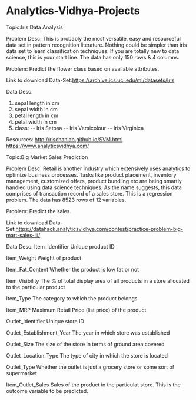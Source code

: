# Analytics-Vidhya-Projects
Topic:Iris Data Analysis

Problem Desc:
This is probably the most versatile, easy and resourceful data set in pattern recognition literature. Nothing could be simpler than iris data set to learn classification techniques. If you are totally new to data science, this is your start line. The data has only 150 rows & 4 columns.

Problem:
Predict the flower class based on available attributes.

Link to download Data-Set:https://archive.ics.uci.edu/ml/datasets/Iris

Data Desc:
1. sepal length in cm
2. sepal width in cm
3. petal length in cm
4. petal width in cm
5. class:
-- Iris Setosa
-- Iris Versicolour
-- Iris Virginica

Resources:
http://rischanlab.github.io/SVM.html
https://www.analyticsvidhya.com/

Topic:Big Market Sales Prediction


Problem Desc:
Retail is another industry which extensively uses analytics to optimize business processes. Tasks like product placement, inventory management, customized offers, product bundling etc are being smartly handled using data science techniques. As the name suggests, this data comprises of transaction record of a sales store. This is a regression problem. The data has 8523 rows of 12 variables.

Problem:
Predict the sales.

Link to download Data-Set:https://datahack.analyticsvidhya.com/contest/practice-problem-big-mart-sales-iii/

Data Desc:
Item_Identifier	Unique product ID

Item_Weight	Weight of product

Item_Fat_Content	Whether the product is low fat or not

Item_Visibility	The % of total display area of all products in a store allocated to the particular product

Item_Type	The category to which the product belongs

Item_MRP	Maximum Retail Price (list price) of the product

Outlet_Identifier	Unique store ID

Outlet_Establishment_Year	The year in which store was established

Outlet_Size	The size of the store in terms of ground area covered

Outlet_Location_Type	The type of city in which the store is located

Outlet_Type	Whether the outlet is just a grocery store or some sort of supermarket

Item_Outlet_Sales	Sales of the product in the particulat store. This is the outcome variable to be predicted.















